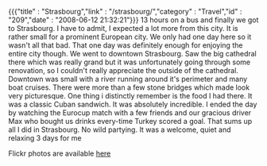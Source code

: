 {{{"title" : "Strasbourg","link" : "/strasbourg/","category" : "Travel","id" : "209","date" : "2008-06-12 21:32:21"}}}
13 hours on a bus and finally we got to Strasbourg. I have to admit, I expected a lot more from this city. It is rather small for a prominent European city. We only had one day here so it wasn't all that bad. That one day was definitely enough for enjoying the entire city though. We went to downtown Strasbourg. Saw the big cathedral there which was really grand but it was unfortunately going through some renovation, so I couldn't really appreciate the outside of the cathedral. Downtown was small with a river running around it's perimeter and many boat cruises. There were more than a few stone bridges which made look very picturesque. One thing i distinctly remember is the food I had there. It was a classic Cuban sandwich. It was absolutely incredible. I ended the day by watching the Eurocup match with a few friends and our gracious driver Max who bought us drinks every-time Turkey scored a goal. That sums up all I did in Strasbourg. No wild partying. It was a welcome, quiet and relaxing 3 days for me

Flickr photos are available [here](http://www.flickr.com/photos/akshayp/sets/72157625260794173/)